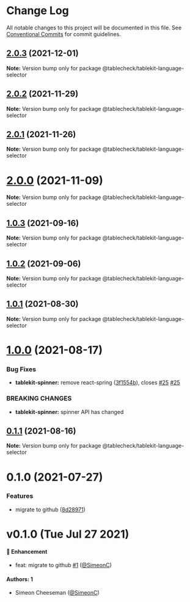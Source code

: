 # Change Log

All notable changes to this project will be documented in this file.
See [Conventional Commits](https://conventionalcommits.org) for commit guidelines.

## [2.0.3](https://github.com/tablecheck/tablekit/compare/@tablecheck/tablekit-language-selector@2.0.2...@tablecheck/tablekit-language-selector@2.0.3) (2021-12-01)

**Note:** Version bump only for package @tablecheck/tablekit-language-selector





## [2.0.2](https://github.com/tablecheck/tablekit/compare/@tablecheck/tablekit-language-selector@2.0.1...@tablecheck/tablekit-language-selector@2.0.2) (2021-11-29)

**Note:** Version bump only for package @tablecheck/tablekit-language-selector





## [2.0.1](https://github.com/tablecheck/tablekit/compare/@tablecheck/tablekit-language-selector@2.0.0...@tablecheck/tablekit-language-selector@2.0.1) (2021-11-26)

**Note:** Version bump only for package @tablecheck/tablekit-language-selector





# [2.0.0](https://github.com/tablecheck/tablekit/compare/@tablecheck/tablekit-language-selector@1.0.3...@tablecheck/tablekit-language-selector@2.0.0) (2021-11-09)

**Note:** Version bump only for package @tablecheck/tablekit-language-selector





## [1.0.3](https://github.com/tablecheck/tablekit/compare/@tablecheck/tablekit-language-selector@1.0.2...@tablecheck/tablekit-language-selector@1.0.3) (2021-09-16)

**Note:** Version bump only for package @tablecheck/tablekit-language-selector





## [1.0.2](https://github.com/tablecheck/tablekit/compare/@tablecheck/tablekit-language-selector@1.0.1...@tablecheck/tablekit-language-selector@1.0.2) (2021-09-06)

**Note:** Version bump only for package @tablecheck/tablekit-language-selector





## [1.0.1](https://github.com/tablecheck/tablekit/compare/@tablecheck/tablekit-language-selector@1.0.0...@tablecheck/tablekit-language-selector@1.0.1) (2021-08-30)

**Note:** Version bump only for package @tablecheck/tablekit-language-selector





# [1.0.0](https://github.com/tablecheck/tablekit/compare/@tablecheck/tablekit-language-selector@0.1.1...@tablecheck/tablekit-language-selector@1.0.0) (2021-08-17)


### Bug Fixes

* **tablekit-spinner:** remove react-spring ([3f1554b](https://github.com/tablecheck/tablekit/commit/3f1554b5624ae39ea68f146224a157d297813522)), closes [#25](https://github.com/tablecheck/tablekit/issues/25) [#25](https://github.com/tablecheck/tablekit/issues/25)


### BREAKING CHANGES

* **tablekit-spinner:** spinner API has changed





## [0.1.1](https://github.com/tablecheck/tablekit/compare/@tablecheck/tablekit-language-selector@0.1.0...@tablecheck/tablekit-language-selector@0.1.1) (2021-08-16)

**Note:** Version bump only for package @tablecheck/tablekit-language-selector





# 0.1.0 (2021-07-27)


### Features

* migrate to github ([8d28971](https://github.com/tablecheck/tablekit/commit/8d28971175010fcb2a3cd9c48a749e7af1bdc9f9))





# v0.1.0 (Tue Jul 27 2021)

#### 🚀 Enhancement

- feat: migrate to github [#1](https://github.com/tablecheck/tablekit/pull/1) ([@SimeonC](https://github.com/SimeonC))

#### Authors: 1

- Simeon Cheeseman ([@SimeonC](https://github.com/SimeonC))
